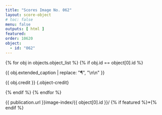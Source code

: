 ```yaml
---
title: "Scores Image No. 062"
layout: score-object
# toc: false
menu: false
outputs: [ html ]
featured: 
order: 10620
object:
  - id: "062"
---
```


{% for obj in objects.object_list %}
{% if obj.id == object[0].id %}

{{ obj.extended_caption | replace: "¶", "\n\n" }}

{{ obj.credit }} {.object-credit}

{% endif %}
{% endfor %}

<div class="object-credit object-url is-print-only">

{{ publication.url }}image-index/{{ object[0].id }}/ {% if featured %}*{% endif %}

</div>
